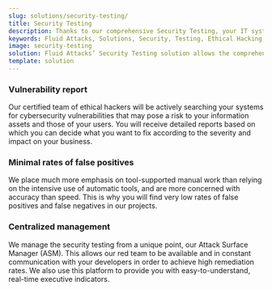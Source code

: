 ```yaml
---
slug: solutions/security-testing/
title: Security Testing
description: Thanks to our comprehensive Security Testing, your IT systems’ vulnerabilities will be found with very low rates of false positives and false negatives.
keywords: Fluid Attacks, Solutions, Security, Testing, Ethical Hacking, Vulnerability, SDLC
image: security-testing
solution: Fluid Attacks’ Security Testing solution allows the comprehensive and accurate detection of security vulnerabilities in your IT infrastructure, applications, or source code. Our security testing team consists of certified ethical hackers who work on diverse environments, both with automated tools and manual exploitation. We prioritize all findings according to their severity and provide you with recommendations and guidance on their remediation in order to mitigate the risks of cyberattacks from internal and external sources. Our security testing, which is available for your entire software development lifecycle, succeeds in identifying both known and unknown vulnerabilities while guaranteeing reports with minimal rates of false positives (lies) and false negatives (omissions).
template: solution
---
```


<div class="sect2">

### Vulnerability report

Our certified team of ethical hackers will be actively searching your
systems for cybersecurity vulnerabilities that may pose a risk to your
information assets and those of your users. You will receive detailed
reports based on which you can decide what you want to fix according to
the severity and impact on your business.

</div>

<div class="sect2">

### Minimal rates of false positives

We place much more emphasis on tool-supported manual work than relying
on the intensive use of automatic tools, and are more concerned with
accuracy than speed. This is why you will find very low rates of false
positives and false negatives in our projects.

</div>

<div class="sect2">

### Centralized management

We manage the security testing from a unique point, our Attack Surface
Manager (ASM). This allows our red team to be available and in constant
communication with your developers in order to achieve high remediation
rates. We also use this platform to provide you with easy-to-understand,
real-time executive indicators.

</div>

